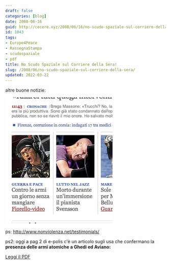 ```yaml
---
draft: false
categories: [blog]
date: 2008-06-16
guid: http://cecere.xyz/2008/06/16/no-scudo-spaziale-sul-corriere-della-sera/
id: 1043
tags:
- Europe4Peace
- RassegnaStampa
- scudospaziale
- pdf
title: No Scudo Spaziale sul Corriere della Sera!
slug: /2008/06/no-scudo-spaziale-sul-corriere-della-sera/
updated: 2022-03-22
---
```


altre buone notizie:

![corrieresera_20080616](../../../assets/img/post/2008/corrieresera_20080616.jpg)
  
ps: <http://www.nonviolenza.net/testimonials/>

ps2: oggi a pag 2 di e-polis c'è un articolo sugli usa che confermano la **presenza delle armi atomiche a Ghedi ed Aviano:**

[Leggi il PDF](../../../assets/files/e-polis_20080616_mi.pdf)
